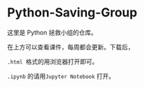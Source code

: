 # Python-Saving-Group

这里是 Python 拯救小组的仓库。

在上方可以查看课件，每周都会更新。下载后，

`.html `格式的用浏览器打开即可。

`.ipynb` 的请用`Jupyter Notebook` 打开。